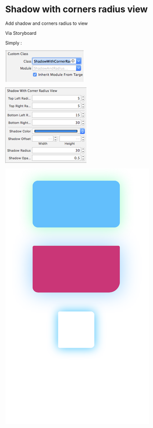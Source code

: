 # Shadow with corners radius view
Add shadow and corners radius to view

Via Storyboard

Simply : 

![alt text](https://github.com/omrapp/shadow-radius-view/blob/master/Screen%20Shot%202018-05-19%20at%2011.34.12%20AM.png
)

![alt text](https://github.com/omrapp/shadow-radius-view/blob/master/Screen%20Shot%202018-05-19%20at%2011.28.09%20AM.png
)

![alt text](https://github.com/omrapp/shadow-radius-view/blob/master/Screen%20Shot%202018-05-19%20at%2011.27.26%20AM.png
)


